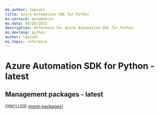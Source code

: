 ```yaml
---
ms.author: lmazuel
title: Azure Automation SDK for Python
ms.service: automation
ms.data: 09/28/2022
description: Reference for Azure Automation SDK for Python
ms.devlang: python
author: lmazuel
ms.topic: reference
---
```

# Azure Automation SDK for Python - latest

## Management packages - latest
[!INCLUDE [mgmt-packages](automation-mgmt-index.md)]